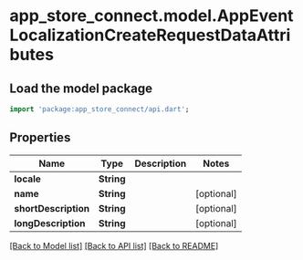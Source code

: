 # app_store_connect.model.AppEventLocalizationCreateRequestDataAttributes

## Load the model package
```dart
import 'package:app_store_connect/api.dart';
```

## Properties
Name | Type | Description | Notes
------------ | ------------- | ------------- | -------------
**locale** | **String** |  | 
**name** | **String** |  | [optional] 
**shortDescription** | **String** |  | [optional] 
**longDescription** | **String** |  | [optional] 

[[Back to Model list]](../README.md#documentation-for-models) [[Back to API list]](../README.md#documentation-for-api-endpoints) [[Back to README]](../README.md)


